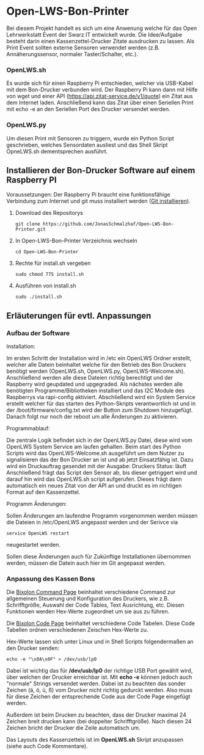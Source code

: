 # Open-LWS-Bon-Printer
Bei diesem Projekt handelt es sich um eine Anwenung welche für das Open Lehrwerkstatt Event der Swarz IT entwickelt wurde. Die Idee/Aufgabe besteht darin einen Kassenzettel-Drucker Zitate ausdrucken zu lassen. Als Print Event sollten externe Sensoren verwendet werden (z.B. Annäherungssensor, normaler Taster/Schalter, etc.).

### OpenLWS.sh
Es wurde sich für einen Raspberry Pi entschieden, welcher via USB-Kabel mit dem Bon-Drucker verbunden wird. Der Raspberry Pi kann dann mit Hilfe von wget und einer API (https://api.zitat-service.de/v1/quote) ein Zitat aus dem Internet laden. Anschließend kann das Zitat über einen Seriellen Print mit echo -e an den Seriellen Port des Drucker versendet werden.

### OpenLWS.py
Um diesen Print mit Sensoren zu triggern, wurde ein Python Script geschrieben, welches Sensordaten ausliest und das Shell Skript OpneLWS.sh dementsprechen ausführt.

## Installieren der Bon-Drucker Software auf einem Raspberry PI
Voraussetzungen: Der Raspberry Pi braucht eine funktionsfähige Verbindung zum Internet und git muss installiert werden ([Git installieren](https://git-scm.com/book/en/v2/Getting-Started-Installing-Git)).
1. Download des Repositorys
    ```
    git clone https://github.com/JonasSchmalzhaf/Open-LWS-Bon-Printer.git
    ```

2. In Open-LWS-Bon-Printer Verzeichnis wechseln
    ```
    cd Open-LWS-Bon-Printer
    ```

3. Rechte für install.sh vergeben
    ```
    sudo chmod 775 install.sh
    ```

4. Ausführen von install.sh
    ```
    sudo ./install.sh
    ```

## Erläuterungen für evtl. Anpassungen
### Aufbau der Software
Installation:

Im ersten Schritt der Installation wird in /etc ein OpenLWS Ordner erstellt, welcher alle Datein beinhaltet welche für den Betrieb des Bon Druckers benötigt werden (OpenLWS.sh, OpenLWS.py, OpenLWS-Welcome.sh). Anschließend werden alle diese Dateien richtig berechtigt und der Raspberry wird geupdated und upgegraded.
Als nächstes werden alle benötigten Programme/Bibliotheken installiert und das I2C Module des Raspberrys via rapi-config aktiviert.
Abschließend wird ein System Service erstellt welcher für das starten des Python-Skripts verantwortlich ist und in der /boot/firmware/config.txt wird der Button zum Shutdown hinzugefügt.
Danach folgt nur noch der reboot um alle Änderungen zu aktivieren.


Programmablauf:

Die zentrale Logik befindet sich in der OpenLWS.py Datei, diese wird vom OpenLWS System Service am laufen gehalten. Beim start des Python Scripts wird das OpenLWS-Welcome.sh ausgeführt um dem Nutzer zu signalisieren das der Bon Drucker an ist und ab jetzt Einsatzfähig ist. Dazu wird ein Druckauftrag gesendet mit der Ausgabe:
    Druckers Status: läuft
Anschließend frägt das Script den Sensor ab, bis dieser getriggert wird und darauf hin wird das OpenLWS.sh script aufgerufen. Dieses frägt dann automatisch ein neues Zitat von der API an und druckt es im richtigen Format auf den Kassenzettel.


Programm Änderungen:

Sollen Änderungen am laufendne Programm vorgenommen werden müssen die Dateien in /etc/OpenLWS angepasst werden und der Serivce via
```
service OpenLWS restart
```
neugestartet werden.

Sollen diese Änderungen auch für Zukünftige Installationen übernommen werden, müssen die Datein auch hier im Git angepasst werden.

### Anpassung des Kassen Bons
Die [Bixolon Command Page](https://www.bixolon.com/_upload/manual/Manual_Command_Thermal_POS_Printer_ENG_V1.00[9].pdf) beinhaltet verschiedene Command zur allgemeinen Steuerung und Konfiguration des Druckers, wie z.B. Schrifftgröße, Auswahl der Code Tables, Text Ausrichtung, etc. Diesen Funktionen werden Hex-Werte zugeordnet um sie aus zu führen.

Die [Bixolon Code Page](https://www.bixolon.com/_upload/manual/Manual_Code_Page_Thermal_Label_ENG_V1.03[4].pdf) beinhaltet verschiedene Code Tabelen. Diese Code Tabellen ordnen verschiedenen Zeischen Hex-Werte zu.

Hex-Werte lassen sich unter Linux und in Shell Scripts folgendermaßen an den Drucker senden:
  ```
  echo -e "\x0A\x0F" > /dev/usb/lp0
  ```

Dabei ist wichtig das für **/dev/usb/lp0** der richtige USB Port gewählt wird, über welchen der Drucker erreichbar ist.
Mit **echo -e** können jedoch auch "normale" Strings versendet werden. Dabei ist zu beachten das sonder Zeichen (ä, ö, ü, ß) vom Drucker nicht richtig gedurckt werden. Also muss für diese Zeichen der entsprechende Code aus der Code Page eingefügt werden.

Außerdem ist beim Drucken zu beachten, dass der Drucker maximal 24 Zeichen breit drucken kann (bei doppelter Schrifftgröße). Nach diesen 24 Zeichen bricht der Drucker die Zeile automatisch um.

Das Layouts des Kassenzettels ist im **OpenLWS.sh** Skript anzupassen (siehe auch Code Kommentare).
